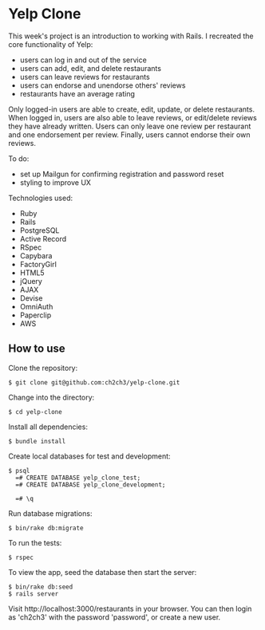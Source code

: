 Yelp Clone
==========
This week's project is an introduction to working with Rails. I recreated the core functionality of Yelp:
- users can log in and out of the service
- users can add, edit, and delete restaurants
- users can leave reviews for restaurants
- users can endorse and unendorse others' reviews
- restaurants have an average rating

Only logged-in users are able to create, edit, update, or delete restaurants. When logged in, users are also able to leave reviews, or edit/delete reviews they have already written. Users can only leave one review per restaurant and one endorsement per review. Finally, users cannot endorse their own reviews.

To do:
- set up Mailgun for confirming registration and password reset
- styling to improve UX

Technologies used:
- Ruby
- Rails
- PostgreSQL
- Active Record
- RSpec
- Capybara
- FactoryGirl
- HTML5
- jQuery
- AJAX
- Devise
- OmniAuth
- Paperclip
- AWS

How to use
----------
Clone the repository:
```shell
$ git clone git@github.com:ch2ch3/yelp-clone.git
```

Change into the directory:
```shell
$ cd yelp-clone
```

Install all dependencies:
```shell
$ bundle install
```

Create local databases for test and development:
```shell
$ psql
  =# CREATE DATABASE yelp_clone_test;
  =# CREATE DATABASE yelp_clone_development;

  =# \q
```

Run database migrations:
```shell
$ bin/rake db:migrate
```

To run the tests:
```shell
$ rspec
```

To view the app, seed the database then start the server:
```shell
$ bin/rake db:seed
$ rails server
```

Visit http://localhost:3000/restaurants in your browser. You can then login as 'ch2ch3' with the password 'password', or create a new user.